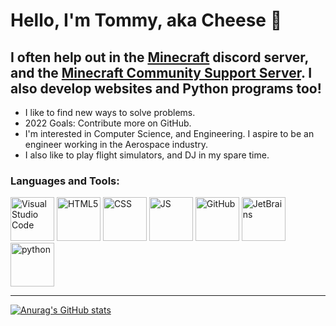 # Hello, I'm Tommy, aka Cheese 👋

## I often help out in the [Minecraft][mcdiscord] discord server, and the [Minecraft Community Support Server][mccs]. I also develop websites and Python programs too!

- I like to find new ways to solve problems.
- 2022 Goals: Contribute more on GitHub.
- I'm interested in Computer Science, and Engineering. I aspire to be an engineer working in the Aerospace industry.
- I also like to play flight simulators, and DJ in my spare time.

### Languages and Tools:
<img src="https://upload.wikimedia.org/wikipedia/commons/thumb/9/9a/Visual_Studio_Code_1.35_icon.svg/512px-Visual_Studio_Code_1.35_icon.svg.png" alt="Visual Studio Code" height=70px/>
<img src="https://upload.wikimedia.org/wikipedia/commons/thumb/6/61/HTML5_logo_and_wordmark.svg/1200px-HTML5_logo_and_wordmark.svg.png" alt="HTML5" height=70px/>
<img src="https://upload.wikimedia.org/wikipedia/commons/thumb/d/d5/CSS3_logo_and_wordmark.svg/1200px-CSS3_logo_and_wordmark.svg.png" alt="CSS" height=70px/>
<img src="https://upload.wikimedia.org/wikipedia/commons/thumb/9/99/Unofficial_JavaScript_logo_2.svg/2048px-Unofficial_JavaScript_logo_2.svg.png" alt="JS" height=70px/>
<img src="https://upload.wikimedia.org/wikipedia/commons/thumb/9/91/Octicons-mark-github.svg/2048px-Octicons-mark-github.svg.png" alt="GitHub" height=70px/>
<img src="https://pbs.twimg.com/profile_images/1276465732923129856/A_SdJ_cW_400x400.jpg" alt="JetBrains" height=70px/>
<img src="https://upload.wikimedia.org/wikipedia/commons/thumb/c/c3/Python-logo-notext.svg/640px-Python-logo-notext.svg.png" alt="python" height=70px>

---

[![Anurag's GitHub stats](https://github-readme-stats.vercel.app/api?username=cheese-1024)](https://github.com/anuraghazra/github-readme-stats)

[mcdiscord]: https://discord.gg/minecraft
[mccs]: https://discord.gg/58Sxm23
